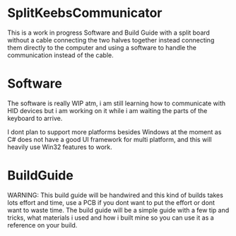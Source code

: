 # SplitKeebsCommunicator
This is a work in progress Software and Build Guide with a split board without a cable connecting the two halves together instead connecting them directly to the computer and using a software to handle the communication instead of the cable.

# Software
The software is really WIP atm, i am still learning how to communicate with HID devices but i am working on it while i am waiting the parts of the keyboard to arrive.

I dont plan to support more platforms besides Windows at the moment as C# does not have a good UI framework for multi platform, and this will heavily use Win32 features to work.

# BuildGuide
WARNING: This build guide will be handwired and this kind of builds takes lots effort and time, use a PCB if you dont want to put the effort or dont want to waste time.
The build guide will be a simple guide with a few tip and tricks, what materials i used and how i built mine so you can use it as a reference on your build.